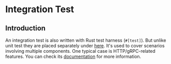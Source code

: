 # Integration Test

## Introduction
An integration test is also written with Rust test harness (`#[test]`). But unlike unit test they are placed separately under
[here](https://github.com/GreptimeTeam/greptimedb/tree/develop/tests-integration).
It's used to cover scenarios involving multiple components. One typical case is HTTP/gRPC-related features. You can check
its [documentation](https://github.com/GreptimeTeam/greptimedb/blob/develop/tests-integration/README.md) for more information.
